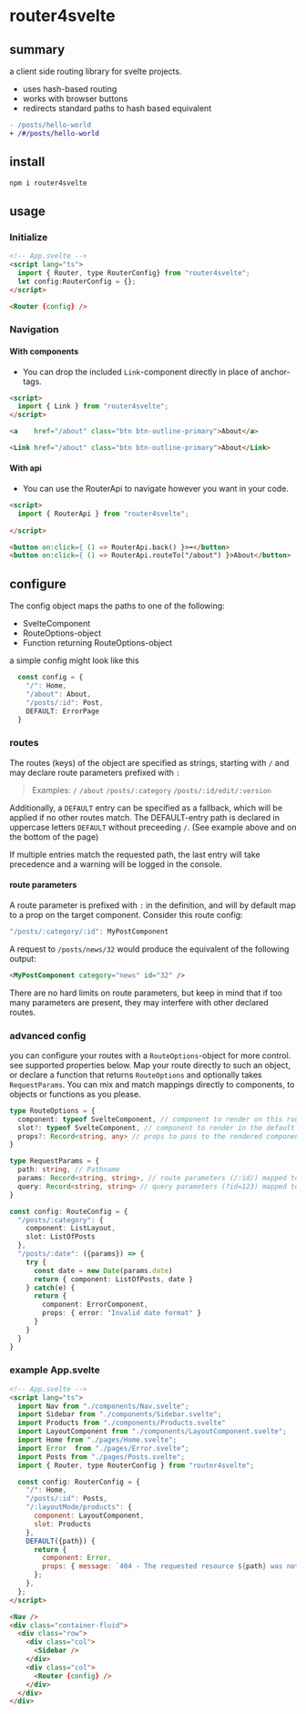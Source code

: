 # router4svelte

## summary
a client side routing library for svelte projects.

- uses hash-based routing 
- works with browser buttons
- redirects standard paths to hash based equivalent
```diff
- /posts/hello-world
+ /#/posts/hello-world
```

## install

```sh
npm i router4svelte
```


## usage


### Initialize
```html
<!-- App.svelte -->
<script lang="ts">
  import { Router, type RouterConfig} from "router4svelte";
  let config:RouterConfig = {};
</script>

<Router {config} />
```

### Navigation

#### With components
- You can drop the included `Link`-component directly in place of anchor-tags.
```html
<script>
  import { Link } from "router4svelte";
</script>

<a    href="/about" class="btn btn-outline-primary">About</a> 

<Link href="/about" class="btn btn-outline-primary">About</Link>
```

#### With api
- You can use the RouterApi to navigate however you want in your code.
```html
<script>
  import { RouterApi } from "router4svelte";
  
</script>

<button on:click={ () => RouterApi.back() }>⬅</button>
<button on:click={ () => RouterApi.routeTo("/about") }>About</button>
```

## configure

The config object maps the paths to one of the following:
- SvelteComponent
- RouteOptions-object
- Function returning RouteOptions-object

a simple config might look like this 
```ts
  const config = {
    "/": Home,
    "/about": About,
    "/posts/:id": Post,
    DEFAULT: ErrorPage
  }
```

### routes

The routes (keys) of the object are specified as strings, starting with `/` and may declare route parameters prefixed with `:`
> Examples:
> `/`
> `/about`
> `/posts/:category`
> `/posts/:id/edit/:version`

Additionally, a `DEFAULT` entry can be specified as a fallback, which will be applied if no other routes match. 
The DEFAULT-entry path is declared in uppercase letters `DEFAULT` without preceeding `/`. (See example above and on the bottom of the page)

If multiple entries match the requested path, the last entry will take precedence and a warning will be logged in the console.


#### route parameters
A route parameter is prefixed with `:` in the definition, and will by default map to a prop on the target component.
Consider this route config:
```ts
"/posts/:category/:id": MyPostComponent
```
A request to `/posts/news/32` would produce the equivalent of the following output:
```html
<MyPostComponent category="news" id="32" />
```

There are no hard limits on route parameters, but keep in mind that if too many parameters are present, they may interfere with other declared routes.


### advanced config

you can configure your routes with a `RouteOptions`-object for more control. see supported properties below.
Map your route directly to such an object, or declare a function that returns `RouteOptions` and optionally takes `RequestParams`. 
You can mix and match mappings directly to components, to objects or functions as you please.

```ts
type RouteOptions = {
  component: typeof SvelteComponent, // component to render on this route (Required)
  slot?: typeof SvelteComponent, // component to render in the default slot of the main component
  props?: Record<string, any> // props to pass to the rendered components (will merge with and be overriden by conflicting route params)
}

type RequestParams = {
  path: string, // Pathname
  params: Record<string, string>, // route parameters (/:id/) mapped to an object 
  query: Record<string, string> // query parameters (?id=123) mapped to an object
}

const config: RouteConfig = {
  "/posts/:category": {
    component: ListLayout,
    slot: ListOfPosts
  },
  "/posts/:date": ({params}) => {
    try {
      const date = new Date(params.date)
      return { component: ListOfPosts, date }
    } catch(e) {
      return { 
        component: ErrorComponent, 
        props: { error: "Invalid date format" }
      }
    }
  }
}
```



### example App.svelte

```html
<!-- App.svelte -->
<script lang="ts">
  import Nav from "./components/Nav.svelte";
  import Sidebar from "./components/Sidebar.svelte";
  import Products from "./components/Products.svelte"
  import LayoutComponent from "./components/LayoutComponent.svelte";
  import Home from "./pages/Home.svelte";
  import Error  from "./pages/Error.svelte";
  import Posts from "./pages/Posts.svelte";
  import { Router, type RouterConfig } from "router4svelte";

  const config: RouterConfig = {
    "/": Home,
    "/posts/:id": Posts,
    "/:layoutMode/products": {
      component: LayoutComponent,
      slot: Products
    },
    DEFAULT({path}) {
      return {
        component: Error,
        props: { message: `404 - The requested resource ${path} was not found` },
      };
    },
  };
</script>

<Nav />
<div class="container-fluid">
  <div class="row">
    <div class="col">
      <Sidebar />
    </div>
    <div class="col">
      <Router {config} />
    </div>
  </div>
</div>
```